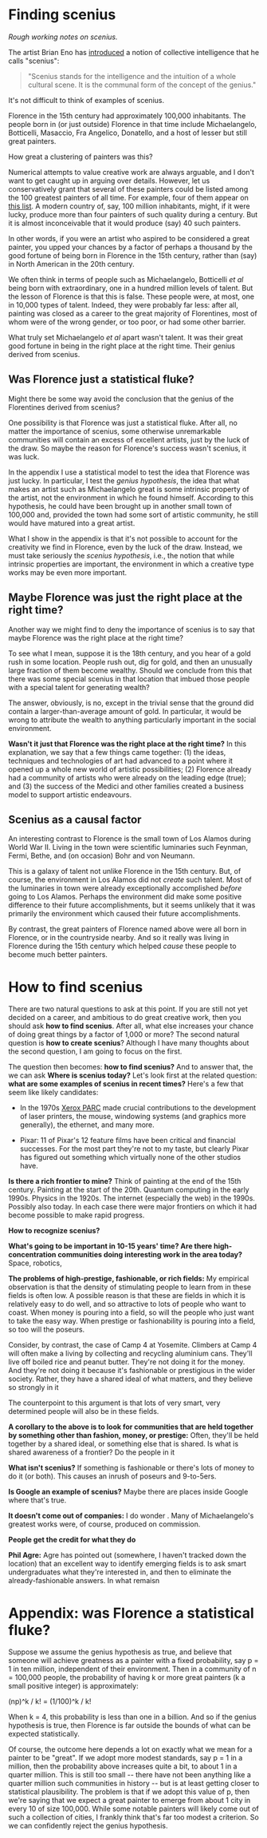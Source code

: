 <!-- 1828 words -->

# Finding scenius

_Rough working notes on scenius._

The artist Brian Eno has
[introduced](http://www.kk.org/thetechnium/archives/2008/06/scenius_or_comm.php)
a notion of collective intelligence that he calls "scenius":

> "Scenius stands for the intelligence and the intuition of a whole
> cultural scene. It is the communal form of the concept of the
> genius."

It's not difficult to think of examples of scenius.  

Florence in the 15th century had approximately 100,000 inhabitants.
The people born in (or just outside) Florence in that time include
Michaelangelo, Botticelli, Masaccio, Fra Angelico, Donatello, and a
host of lesser but still great painters.

How great a clustering of painters was this?

Numerical attempts to value creative work are always arguable, and I
don't want to get caught up in arguing over details.  However, let us
conservatively grant that several of these painters could be listed
among the 100 greatest painters of all time.  For example, four of
them appear on
[this list](http://www.theartwolf.com/articles/most-important-painters.htm).
A modern country of, say, 100 million inhabitants, might, if it were
lucky, produce more than four painters of such quality during a
century.  But it is almost inconceivable that it would produce (say)
40 such painters.

In other words, if you were an artist who aspired to be considered a
great painter, you upped your chances by a factor of perhaps a
thousand by the good fortune of being born in Florence in the 15th
century, rather than (say) in North American in the 20th century.

We often think in terms of people such as Michaelangelo, Botticelli
_et al_ being born with extraordinary, one in a hundred million levels
of talent.  But the lesson of Florence is that this is false.  These
people were, at most, one in 10,000 types of talent.  Indeed, they
were probably far less: after all, painting was closed as a career to
the great majority of Florentines, most of whom were of the wrong
gender, or too poor, or had some other barrier.  

What truly set Michaelangelo _et al_ apart wasn't talent.  It was
their great good fortune in being in the right place at the right
time.  Their genius derived from scenius.

## Was Florence just a statistical fluke?

Might there be some way avoid the conclusion that the genius of the
Florentines derived from scenius?  

One possibility is that Florence was just a statistical fluke.  After
all, no matter the importance of scenius, some otherwise unremarkable
communities will contain an excess of excellent artists, just by the
luck of the draw.  So maybe the reason for Florence's success wasn't
scenius, it was luck.

In the appendix I use a statistical model to test the idea that
Florence was just lucky.  In particular, I test the _genius
hypothesis_, the idea that what makes an artist such as Michaelangelo
great is some intrinsic property of the artist, not the environment in
which he found himself.  According to this hypothesis, he could have
been brought up in another small town of 100,000 and, provided the
town had some sort of artistic community, he still would have matured
into a great artist.

What I show in the appendix is that it's not possible to account for
the creativity we find in Florence, even by the luck of the draw.
Instead, we must take seriously the _scenius hypothesis_, i.e., the
notion that while intrinsic properties are important, the environment
in which a creative type works may be even more important.

## Maybe Florence was just the right place at the right time?

Another way we might find to deny the importance of scenius is to say
that maybe Florence was the right place at the right time?

To see what I mean, suppose it is the 18th century, and you hear of a
gold rush in some location.  People rush out, dig for gold, and then
an unusually large fraction of them become wealthy.  Should we
conclude from this that there was some special scenius in that
location that imbued those people with a special talent for generating
wealth?

The answer, obviously, is no, except in the trivial sense that the
ground did contain a larger-than-average amount of gold.  In
particular, it would be wrong to attribute the wealth to anything
particularly important in the social environment.


**Wasn't it just that Florence was the right place at the right
  time?** In this explanation, we say that a few things came together:
  (1) the ideas, techniques and technologies of art had advanced to a
  point where it opened up a whole new world of artistic
  possibilities; (2) Florence already had a community of artists who
  were already on the leading edge (true); and (3) the success of the
  Medici and other families created a business model to support
  artistic endeavours.

## Scenius as a causal factor

An interesting contrast to Florence is the small town of Los Alamos
during World War II.  Living in the town were scientific luminaries
such Feynman, Fermi, Bethe, and (on occasion) Bohr and von Neumann.

This is a galaxy of talent not unlike Florence in the 15th century.
But, of course, the environment in Los Alamos did not _create_ such
talent.  Most of the luminaries in town were already exceptionally
accomplished _before_ going to Los Alamos.  Perhaps the environment
did make some positive difference to their future accomplishments, but
it seems unlikely that it was primarily the environment which caused
their future accomplishments.

By contrast, the great painters of Florence named above were all born
in Florence, or in the countryside nearby.  And so it really was
living in Florence during the 15th century which helped _cause_ these
people to become much better painters.
  

# How to find scenius

There are two natural questions to ask at this point.  If you are
still not yet decided on a career, and ambitious to do great creative
work, then you should ask **how to find scenius**.  After all, what
else increases your chance of doing great things by a factor of 1,000
or more?  The second natural question is **how to create scenius**?
Although I have many thoughts about the second question, I am going to
focus on the first.

The question then becomes: **how to find scenius?** And to answer
that, the we can ask **Where is scenius today?** Let's look first at
the related question: **what are some examples of scenius in recent
times?** Here's a few that seem like likely candidates:
  
+ In the 1970s
  [Xerox PARC](http://en.wikipedia.org/wiki/PARC_(company)) made
  crucial contributions to the development of laser printers, the
  mouse, windowing systems (and graphics more generally), the
  ethernet, and many more.

+ Pixar: 11 of Pixar's 12 feature films have been critical and
financial successes.  For the most part they're not to my taste, but
clearly Pixar has figured out something which virtually none of the
other studios have.

**Is there a rich frontier to mine?** Think of painting at the end of
  the 15th century.  Painting at the start of the 20th.  Quantum
  computing in the early 1990s.  Physics in the 1920s.  The internet
  (especially the web) in the 1990s.  Possibly also today.  In each
  case there were major frontiers on which it had become possible to
  make rapid progress.

**How to recognize scenius?**

**What's going to be important in 10-15 years' time? Are there
  high-concentration communities doing interesting work in the area
  today?** Space, robotics, 
  
**The problems of high-prestige, fashionable, or rich fields:** My
empirical observation is that the density of stimulating people to
learn from in these fields is often low.  A possible reason is that
these are fields in which it is relatively easy to do well, and so
attractive to lots of people who want to coast.  When money is pouring
into a field, so will the people who just want to take the easy way.
When prestige or fashionability is pouring into a field, so too will
the poseurs.

Consider, by contrast, the case of Camp 4 at Yosemite.  Climbers at
Camp 4 will often make a living by collecting and recycling aluminium
cans. They'll live off boiled rice and peanut butter.  They're not
doing it for the money.  And they're not doing it because it's
fashionable or prestigious in the wider society.  Rather, they have a
shared ideal of what matters, and they believe so strongly in it

The counterpoint to this argument is that lots of very smart, very
determined people will also be in these fields.

**A corollary to the above is to look for communities that are held
 together by something other than fashion, money, or prestige:**
 Often, they'll be held together by a shared ideal, or something else
 that is shared.  Is what is shared awareness of a frontier?  Do the
 people in it
 
 
**What isn't scenius?** If something is fashionable or there's lots of
  money to do it (or both).  This causes an inrush of poseurs and
  9-to-5ers.  

**Is Google an example of scenius?** Maybe there are places inside
  Google where that's true.
  

**It doesn't come out of companies:** I do wonder . Many of
  Michaelangelo's greatest works were, of course, produced on
  commission.

**People get the credit for what they do**

  

  
**Phil Agre:** Agre has pointed out (somewhere, I haven't tracked down
  the location) that an excellent way to identify emerging fields is
  to ask smart undergraduates what they're interested in, and then to
  eliminate the already-fashionable answers.  In what remaisn

# Appendix: was Florence a statistical fluke?

Suppose we assume the genius hypothesis as true, and believe that
someone will achieve greatness as a painter with a fixed probability,
say p = 1 in ten million, independent of their environment.  Then in a
community of n = 100,000 people, the probability of having k or more
great painters (k a small positive integer) is approximately:
  
(np)^k / k! = (1/100)^k / k!
  
When k = 4, this probability is less than one in a billion.  And so if
the genius hypothesis is true, then Florence is far outside the bounds
of what can be expected statistically.
  
Of course, the outcome here depends a lot on exactly what we mean for
a painter to be "great".  If we adopt more modest standards, say p = 1
in a million, then the probability above increases quite a bit, to
about 1 in a quarter million.  This is still too small -- there have
not been anything like a quarter million such communities in history
-- but is at least getting closer to statistical plausibility.  The
problem is that if we adopt this value of p, then we're saying that we
expect a great painter to emerge from about 1 city in every 10 of size
100,000.  While some notable painters will likely come out of such a
collection of cities, I frankly think that's far too modest a
criterion.  So we can confidently reject the genius hypothesis.

